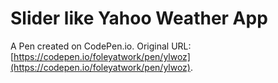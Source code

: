 # Slider like Yahoo Weather App

A Pen created on CodePen.io. Original URL: [https://codepen.io/foleyatwork/pen/ylwoz](https://codepen.io/foleyatwork/pen/ylwoz).


